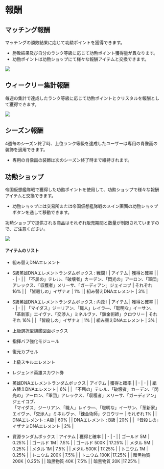 # 報酬


## マッチング報酬

マッチングの勝敗結果に応じて功勲ポイントを獲得できます。
 - 勝敗結果及び自分のランク等級に応じて功勲ポイント獲得量が異なります。
 - 功勲ポイントは功勲ショップにて様々な報酬アイテムと交換できます。<br>
 
![](https://astrokings.s3.ap-northeast-2.amazonaws.com/html/img/help/1500_13.jpg)


## ウィークリー集計報酬

毎週の集計で達成したランク等級に応じて功勲ポイントとクリスタルを報酬として獲得できます。<br>

![](https://astrokings.s3.ap-northeast-2.amazonaws.com/html/img/help/1500_11.jpg)


## シーズン報酬

4週毎のシーズン終了時、上位ランク等級を達成したユーザーは専用の肖像画の装飾を適用できます。
 - 専用の肖像画の装飾は次のシーズン終了時まで維持されます。<br>


## 功勲ショップ

帝国仮想艦隊戦で獲得した功勲ポイントを使用して、功勲ショップで様々な報酬アイテムと交換できます。
 - 功勲ショップには交易所または帝国仮想艦隊戦のメイン画面の功勲ショップボタンを通して移動できます。<br>

功勲ショップで提供される商品はそれぞれ販売期間と数量が制限されていますので、ご注意ください。<br>

![](https://astrokings.s3.ap-northeast-2.amazonaws.com/html/img/help/1500_12.jpg)


#### アイテムのリスト

- 組み替えDNAエレメント

- S級英雄DNAエレメントランダムボックス : 戦闘 Ⅰ
| アイテム | 獲得と確率 |
| - | - |
| 「不屈の」テレル、「破壊者」カーデン、「閃光の」アーロン、「軍団」アレックス、「収穫者」メリーサ、「ガーディアン」ジェイコブ | それぞれ 16% |
| 「皆殺しの」イザナミ | 1% |
| 組み替えDNAエレメント | 3% |

- S級英雄DNAエレメントランダムボックス : 内政 Ⅰ
| アイテム | 獲得と確率 |
| - | - |
| 「マイダス」ジーリアン、「職人」レイラ―、「聡明な」イーサン、「革新家」エイヴァ、「交渉人」ミネルヴァ、「錬金術師」クロウリー | それぞれ 16% |
| 「皆殺しの」イザナミ | 1% |
| 組み替えDNAエレメント | 3% |

- 上級選択型旗艦図面ボックス

- 指揮バフ強化モジュール

- 復元カプセル

- 上級スキルエレメント

- レジェンド英雄スカウト券

- 英雄DNAエレメントランダムボックス
| アイテム | 獲得と確率 |
| - | - |
| 組み替えDNAエレメント | 6% |
| 「不屈の」テレル、「破壊者」カーデン、「閃光の」アーロン、「軍団」アレックス、「収穫者」メリーサ、「ガーディアン」ジェイコブ、<br>「マイダス」ジーリアン、「職人」レイラ―、「聡明な」イーサン、「革新家」エイヴァ、「交渉人」ミネルヴァ、「錬金術師」クロウリー | それぞれ 1% |
| DNAエレメント : A級 | 60% |
| DNAエレメント : B級 | 20% |
| 「皆殺しの」イザナミDNAエレメント | 2% |

- 資源ランダムボックス
| アイテム | 獲得と確率 |
| - | - |
| ゴールド 5M  | 0.25% |
| ゴールド 1M  | 7.5% |
| ゴールド 500K  | 17.25% |
| メタル 5M  | 0.25% |
| メタル 1M  | 7.5% |
| メタル 500K  | 17.25% |
| トニウム 1M  | 0.25% |
| トニウム 200K  | 7.5% |
| トニウム 100K  |17.25% |
| 暗黒物質 200K  | 0.25% |
| 暗黒物質 40K  | 7.5% |
| 暗黒物質 20K  |17.25% |
